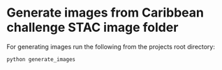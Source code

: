 # Generate images from Caribbean challenge STAC image folder

For generating images run the following from the projects root directory:  
```bash
python generate_images
```